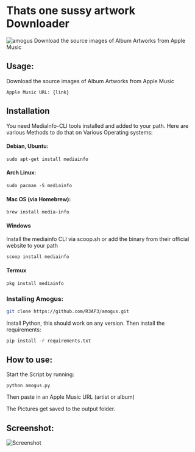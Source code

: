 # Thats one sussy artwork Downloader
![amogus](https://user-images.githubusercontent.com/89069925/147856498-ce8049f1-1248-4f25-a425-da7dc9b404f7.jpg)
Download the source images of Album Artworks from Apple Music

## Usage:
Download the source images of Album Artworks from Apple Music
```
Apple Music URL: {link}
```

## Installation
You need MediaInfo-CLI tools installed and added to your path. Here are various Methods to do that on Various Operating systems:

#### Debian, Ubuntu:
```
sudo apt-get install mediainfo
```
#### Arch Linux:
```
sudo pacman -S mediainfo
```
#### Mac OS (via Homebrew):
```
brew install media-info
```
#### Windows
Install the mediainfo CLI via scoop.sh or add the binary from their official website to your path
```
scoop install mediainfo
``` 
#### Termux
``` 
pkg install mediainfo
```
### Installing Amogus:

```bash
git clone https://github.com/R3AP3/amogus.git
```
Install Python, this should work on any version. Then install the requirements:
```python
pip install -r requirements.txt
```
## How to use:

Start the Script by running:
```
python amogus.py
```
Then paste in an Apple Music URL (artist or album)

The Pictures get saved to the output folder.
## Screenshot:
![Screenshot](https://user-images.githubusercontent.com/89069925/152122393-3b2b71ff-b5df-4050-94d0-61680f979ab7.png)
